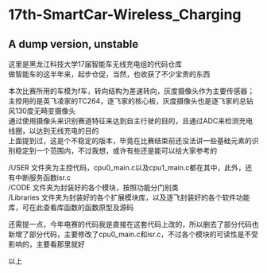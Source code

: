 # 17th-SmartCar-Wireless_Charging
## A dump version, unstable

这里是黑龙江科技大学17届智能车无线充电组的代码仓库\
做智能车的这半年来，起步仓促，当然，也收获了不少宝贵的东西
<br>


本次比赛所用的车模为f车，转向结构为差速转向，灰度摄像头作为主要传感器；主控用的是英飞凌家的TC264，逐飞家的核心板，灰度摄像头也是逐飞家的总钻风130度无畸变摄像头\
通过使用摄像头来识别赛道特征来达到自主行驶的目的，且通过ADC来检测充电线圈，以达到无线充电的目的\
上面提到过，这是个不稳定的版本，毕竟在比赛结束前还没法讲一些基础元素的识别稳定到一个范围内，不过我想，或许有些还是能可以给大家参考的
<br>


/USER 文件夹为主控代码，cpu0_main.c以及cpu1_main.c都在其中，此外，还有中断服务函数isr.c\
/CODE 文件夹为封装好的各个模块，按照功能分门别类\
/Libraries 文件夹为封装好的各个扩展模块库，以及逐飞封装好的各个软件功能库，可在此查看库函数的函数原型及源码
<br>


还需提一点，今年电赛的代码我是直接在这套代码上改的，所以删去了部分代码也新增了部分代码，主要修改了cpu0_main.c和isr.c，不过各个模块的可读性是不受影响的，主要看那里就好
<br>


以上
